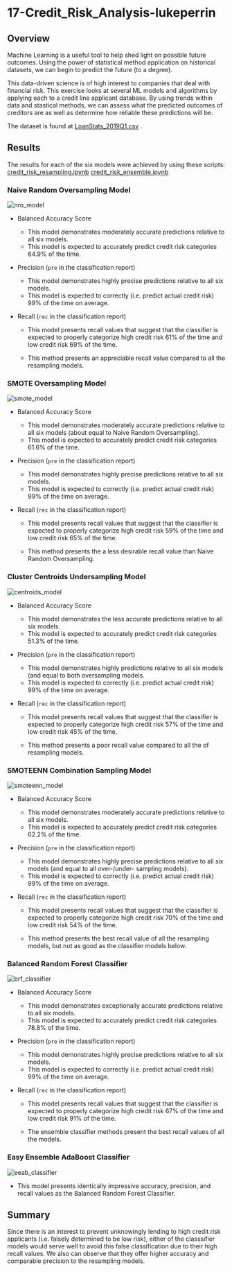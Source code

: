 # 17-Credit_Risk_Analysis-lukeperrin

## Overview

Machine Learning is a useful tool to help shed light on possible future outcomes. Using the power of statistical method application on historical datasets, we can begin to predict the future (to a degree).

This data-driven science is of high interest to companies that deal with financial risk. This exercise looks at several ML models and algorithms by applying each to a credit line applicant database. By using trends within data and stastical methods, we can assess what the predicted outcomes of creditors are as well as determine how reliable these predictions will be.

The dataset is found at  [LoanStats_2019Q1.csv](Resources/LoanStats_2019Q1.csv) .



## Results

The results for each of the six models were achieved by using these scripts:
 [credit_risk_resampling.ipynb](credit_risk_resampling.ipynb) 
 [credit_risk_ensemble.ipynb](credit_risk_ensemble.ipynb) 

### Naive Random Oversampling Model

![nro_model](README.Resources/nro_model.png)

- Balanced Accuracy Score

  - This model demonstrates moderately accurate predictions relative to all six models.
  - This model is expected to accurately predict credit risk categories 64.9% of the time.  

- Precision (`pre` in the classification report)

  - This model demonstrates highly precise predictions relative to all six models.
  - This model is expected to correctly (i.e. predict actual credit risk) 99% of the time on average.

- Recall (`rec` in the classification report)

  - This model presents recall values that suggest that the classifier is expected to properly categorize high credit risk 61% of the time and low credit risk 69% of the time.

  - This method presents an appreciable recall value compared to all the resampling models. 

    

### SMOTE Oversampling Model

![smote_model](README.Resources/smote_model.png)

- Balanced Accuracy Score

  - This model demonstrates moderately accurate predictions relative to all six models (about equal to Naive Random Oversampling).
  - This model is expected to accurately predict credit risk categories 61.6% of the time.  

- Precision (`pre` in the classification report)

  - This model demonstrates highly precise predictions relative to all six models.
  - This model is expected to correctly (i.e. predict actual credit risk) 99% of the time on average.

- Recall (`rec` in the classification report)

  - This model presents recall values that suggest that the classifier is expected to properly categorize high credit risk 59% of the time and low credit risk 65% of the time.

  - This method presents the a less desirable recall value than Naive Random Oversampling. 

    

### Cluster Centroids Undersampling Model

![centroids_model](README.Resources/centroids_model.png)

- Balanced Accuracy Score

  - This model demonstrates the less accurate predictions relative to all six models.
  - This model is expected to accurately predict credit risk categories 51.3% of the time.  

- Precision (`pre` in the classification report)

  - This model demonstrates highly predictions relative to all six models (and equal to both oversampling models.
  - This model is expected to correctly (i.e. predict actual credit risk) 99% of the time on average.

- Recall (`rec` in the classification report)

  - This model presents recall values that suggest that the classifier is expected to properly categorize high credit risk 57% of the time and low credit risk 45% of the time.

  - This method presents a poor recall value compared to all the of resampling models. 

    

### SMOTEENN Combination Sampling Model

![smoteenn_model](README.Resources/smoteenn_model.png)

- Balanced Accuracy Score

  - This model demonstrates moderately accurate predictions relative to all six models.
  - This model is expected to accurately predict credit risk categories 62.2% of the time.  

- Precision (`pre` in the classification report)

  - This model demonstrates highly precise predictions relative to all six models (and equal to all over-/under- sampling models).
  - This model is expected to correctly (i.e. predict actual credit risk) 99% of the time on average.

- Recall (`rec` in the classification report)

  - This model presents recall values that suggest that the classifier is expected to properly categorize high credit risk 70% of the time and low credit risk 54% of the time.

  - This method presents the best recall value of all the resampling models, but not as good as the classifier models below.

    

### Balanced Random Forest Classifier

![brf_classifier](README.Resources/brf_classifier.png)

- Balanced Accuracy Score

  - This model demonstrates exceptionally accurate predictions relative to all six models.
  - This model is expected to accurately predict credit risk categories 78.8% of the time.  

- Precision (`pre` in the classification report)

  - This model demonstrates highly precise predictions relative to all six models.
  - This model is expected to correctly (i.e. predict actual credit risk) 99% of the time on average.

- Recall (`rec` in the classification report)

  - This model presents recall values that suggest that the classifier is expected to properly categorize high credit risk 67% of the time and low credit risk 91% of the time.

  - The ensemble classifier methods present the best recall values of all the models.

    

### Easy Ensemble AdaBoost Classifier

![eeab_classifier](README.Resources/eeab_classifier.png)

- This model presents identically impressive accuracy, precision, and recall values as  the Balanced Random Forest Classifier.

  

## Summary

Since there is an interest to prevent unknowingly lending  to high credit risk applicants (i.e. falsely determined to be low risk), either of the classsifier models would serve well to avoid this false classification due to their high recall values. We also can observe that they offer higher accuracy and comparable precision to the resampling models.

